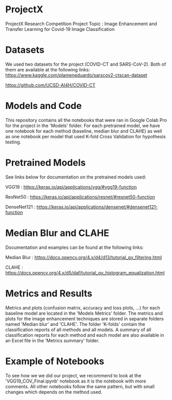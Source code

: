 # ProjectX
ProjectX Research Competition
Project Topic : Image Enhancement and Transfer Learning for Covid-19 Image Classification
# Datasets
We used two datasets for the project (COVID-CT and SARS-CoV-2). Both of them are available at the following links:
https://www.kaggle.com/plameneduardo/sarscov2-ctscan-dataset

https://github.com/UCSD-AI4H/COVID-CT
# Models and Code
This repository contains all the notebooks that were ran in Google Colab Pro for the project in the 'Models' folder. For each pretrained model, we have one notebook for each method (baseline, median blur and CLAHE) as well as one notebook per model that used K-fold Cross Validation for hypothesis testing. 
# Pretrained Models
See links below for documentation on the pretrained models used:

VGG19 : https://keras.io/api/applications/vgg/#vgg19-function

ResNet50 : https://keras.io/api/applications/resnet/#resnet50-function

DenseNet121 : https://keras.io/api/applications/densenet/#densenet121-function
# Median Blur and CLAHE
Documentation and examples can be found at the following links:

Median Blur : https://docs.opencv.org/4.x/d4/d13/tutorial_py_filtering.html

CLAHE : https://docs.opencv.org/4.x/d5/daf/tutorial_py_histogram_equalization.html
# Metrics and Results
Metrics and plots (confusion matrix, accuracy and loss plots, ...) for each baseline model are located in the 'Models Metrics' folder. The metrics and plots for the image enhancement techniques are stored in separate folders named 'Median blur' and 'CLAHE'. The folder 'K-folds' contain the classification reports of all methods and all models. A summary of all classification reports for each method and each model are also available in an Excel file in the 'Metrics summary' folder.
# Example of Notebooks
To see how we we did our project, we recommend to look at the 'VGG19_COV_Final.ipynb' notebook as it is the notebook with more comments. All other notebooks follow the same pattern, but with small changes which depends on the method used. 
